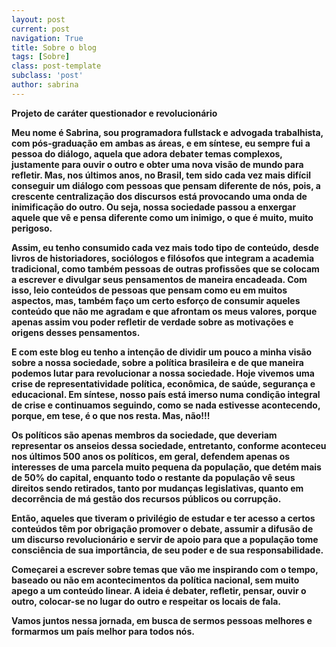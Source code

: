```yaml
---
layout: post
current: post
navigation: True
title: Sobre o blog
tags: [Sobre]
class: post-template
subclass: 'post'
author: sabrina
---
```


<b>Projeto de caráter questionador e revolucionário<b>

Meu nome é Sabrina, sou programadora fullstack e advogada trabalhista, com pós-graduação em ambas as áreas, e em síntese, eu sempre fui a pessoa do diálogo, aquela que adora debater temas complexos, justamente para ouvir o outro e obter uma nova visão de mundo para refletir. Mas, nos últimos anos, no Brasil, tem sido cada vez mais difícil conseguir um diálogo com pessoas que pensam diferente de nós, pois, a crescente centralização dos discursos está provocando uma onda de inimificação do outro. Ou seja, nossa sociedade passou a enxergar aquele que vê e pensa diferente como um inimigo, o que é muito, muito perigoso.

Assim, eu tenho consumido cada vez mais todo tipo de conteúdo, desde livros de historiadores, sociólogos e filósofos que integram a academia tradicional, como também pessoas de outras profissões que se colocam a escrever e divulgar seus pensamentos de maneira encadeada. Com isso, leio conteúdos de pessoas que pensam como eu em muitos aspectos, mas, também faço um certo esforço de consumir aqueles conteúdo que não me agradam e que afrontam os meus valores, porque apenas assim vou poder refletir de verdade sobre as motivações e origens desses pensamentos.

E com este blog eu tenho a intenção de dividir um pouco a minha visão sobre a nossa sociedade, sobre a política brasileira e de que maneira podemos lutar para revolucionar a nossa sociedade. Hoje vivemos uma crise de representatividade política, econômica, de saúde, segurança e educacional. Em síntese, nosso país está imerso numa condição integral de crise e continuamos seguindo, como se nada estivesse acontecendo, porque, em tese, é o que nos resta. Mas, não!!!

Os políticos são apenas membros da sociedade, que deveriam representar os anseios dessa sociedade, entretanto, conforme aconteceu nos últimos 500 anos os políticos, em geral, defendem apenas os interesses de uma parcela muito pequena da população, que detém mais de 50% do capital, enquanto todo o restante da população vê seus direitos sendo retirados, tanto por mudanças legislativas, quanto em decorrência de má gestão dos recursos públicos ou corrupção.

Então, aqueles que tiveram o privilégio de estudar e ter acesso a certos conteúdos têm por obrigação promover o debate, assumir a difusão de um discurso revolucionário e servir de apoio para que a população tome consciência de sua importância, de seu poder e de sua responsabilidade.

Começarei a escrever sobre temas que vão me inspirando com o tempo, baseado ou não em acontecimentos da política nacional, sem muito apego a um conteúdo linear. A ideia é debater, refletir, pensar, ouvir o outro, colocar-se no lugar do outro e respeitar os locais de fala.

Vamos juntos nessa jornada, em busca de sermos pessoas melhores e formarmos um país melhor para todos nós.